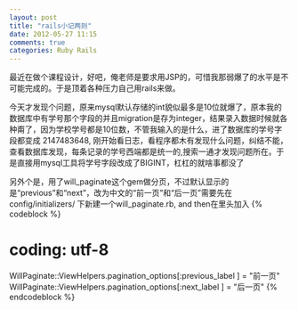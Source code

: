 ```yaml
---
layout: post
title: "rails小记两则"
date: 2012-05-27 11:15
comments: true
categories: Ruby Rails
---
```


最近在做个课程设计，好吧，俺老师是要求用JSP的，可惜我那弱爆了的水平是不可能完成的。于是顶着各种压力自己用rails来做。

今天才发现个问题，原来mysql默认存储的int貌似最多是10位就爆了，原本我的数据库中有学号那个字段的并且migration是存为integer，结果录入数据时候就各种甭了，因为学校学号都是10位数，不管我输入的是什么，进了数据库的学号字段都变成 2147483648, 刚开始看日志，看程序都木有发现什么问题，纠结不能，查看数据库发现，每条记录的学号西端都是统一的,搜索一通才发现问题所在。于是直接用mysql工具将学号字段改成了BIGINT，杠杠的就啥事都没了
<!-- more -->
另外个是，用了will_paginate这个gem做分页，不过默认显示的是“previous”和“next”，改为中文的“前一页”和“后一页”需要先在config/initializers/ 下新建一个will_paginate.rb,  and then在里头加入
{% codeblock %}
# coding: utf-8
WillPaginate::ViewHelpers.pagination_options[:previous_label ] =  "前一页"
WillPaginate::ViewHelpers.pagination_options[:next_label ] =  "后一页"
{% endcodeblock %}
